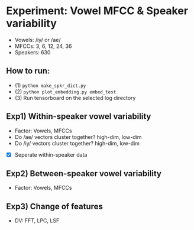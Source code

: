 # Experiment: Vowel MFCC & Speaker variability

- Vowels: /iy/ or /ae/
- MFCCs: 3, 6, 12, 24, 36 
- Speakers: 630

## How to run:

- (1) `python make_spkr_dict.py`
- (2) `python plot_embedding.py embed_test`
- (3) Run tensorboard on the selected log directory

## Exp1) Within-speaker vowel variability

- Factor: Vowels, MFCCs
- Do /ae/ vectors cluster together? high-dim, low-dim
- Do /iy/ vectors cluster together? high-dim, low-dim
- [x] Seperate within-speaker data

## Exp2) Between-speaker vowel variability

- Factor: Vowels, MFCCs

## Exp3) Change of features

- DV: FFT, LPC, LSF
